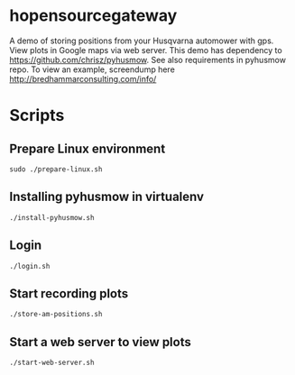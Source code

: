 # hopensourcegateway

A demo of storing positions from your Husqvarna automower with gps.
View plots in Google maps via web server.
This demo has dependency to https://github.com/chrisz/pyhusmow.
See also requirements in pyhusmow repo.
To view an example, screendump here http://bredhammarconsulting.com/info/

# Scripts
## Prepare Linux environment
    sudo ./prepare-linux.sh

## Installing pyhusmow in virtualenv
    ./install-pyhusmow.sh

## Login
    ./login.sh
    
## Start recording plots
    ./store-am-positions.sh

## Start a web server to view plots
    ./start-web-server.sh
